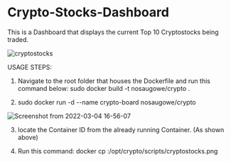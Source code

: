 # Crypto-Stocks-Dashboard
This is a Dashboard that displays the current Top 10 Cryptostocks being traded.

![cryptostocks](https://user-images.githubusercontent.com/25004712/156851560-9a53a3cd-7d40-485d-b947-beb0e1e397d0.png)

USAGE STEPS:
1) Navigate to the root folder that houses the Dockerfile and run this command below:
   sudo docker build -t nosaugowe/crypto .

2) sudo docker run -d --name crypto-board nosaugowe/crypto

![Screenshot from 2022-03-04 16-56-07](https://user-images.githubusercontent.com/25004712/156853573-7b62c08f-0c01-4e86-9f16-c1f31ae92ded.png)

3) locate the Container ID from the already running Container. (As shown above)

4) Run this command: 
docker cp <CONTAINERID>:/opt/crypto/scripts/cryptostocks.png <Desired-Relative-Path-On-Local-Machine>

